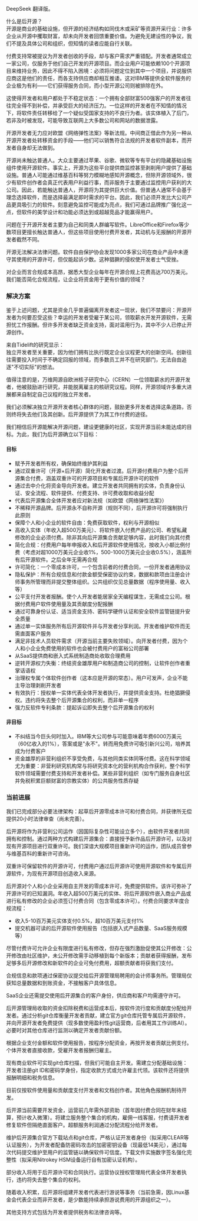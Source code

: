 DeepSeek 翻译版。

什么是后开源？  
开源是商业的基础设施，但开源的经济结构如同伐木或采矿等资源开采行业：许多企业从开源中攫取财富，却未向开发者回馈重要价值。为避免无建设性的争议，我们不提及具体公司和组织，但知情的读者应能自行关联。

付费支持常被提议为开发者创收的手段，却与客户需求严重错配。开发者通常成立一家公司，仅服务于他们自己开发的开源项目。而企业用户可能依赖100个开源项目来维持业务，因此不得不陷入困境：必须将问题定位到其中一个项目，并说服供应商这是他们的责任，而各支持供应商却相互推诿。这对IBM等提供全软件服务的企业极为有利——它们获得服务合同，而小型开源公司则被排除在外。

这使得开发者和用户都处于不稳定状态：一个拥有全部财富500强客户的开发者往往完全得不到补偿，并承受巨大的经济压力。一位这样的开发者在不知情的情况下，将软件责任转移给了一个疑似受国家支持的不良行为者。该实体植入了后门，若非及时被发现，可能导致互联网上大多数公司和网站的数据泄露。

开源开发者无力应对欧盟《网络弹性法案》等新法规。中间商正借此作为另一种从开源开发者处转移资金的手段——他们可以销售符合法规的开发者软件副本，而开发者自身却无法做到。

开源尚未触达普通人。大众主要通过苹果、谷歌、微软等专有平台的隐藏基础设施组件使用开源软件。事实上，开源为这些平台提供商监控甚至剥削用户提供了基础设施。普通人可能通过维基百科等努力模糊地感知开源概念，但除开源领域外，很少有软件创作者会真正代表用户利益行事，而非服务于主要通过监控用户获利的大公司。因此，若能触达普通人，开源将为其提供巨大价值。但普通人通常不会基于理念选择软件，而是选择最满足即时需求的平台。因此，我们必须开发比大公司产品更具吸引力的软件。刻意避免监控可能成为亮点，我们可通过品牌推广强化这一点，但软件的美学设计和功能必须达到或超越竞品才能赢得用户。

问题在于开源开发者主要为自己和同类人群编写软件。LibreOffice和Firefox等少数项目更擅长触达普通人，但这些项目使用付费开发者，其动机与无报酬的开源开发者截然不同。

开源无法解决法律问题。软件自由保护协会发现1000多家公司在商业产品中未遵守其使用的开源许可，但仅能起诉少数。这种猖獗的侵权使开发者士气受挫。

对企业而言合规成本高昂，据悉大型企业每年在开源合规上花费高达700万美元。我们能否简化合规流程，让企业将资金用于更有价值的领域？

### 解决方案  
鉴于上述问题，尤其是资金几乎普遍偏离开发者这一现状，我们不禁要问：开源开发者为何要忍受这些？幸运的开发者受雇于某公司，领取薪水开发开源软件，无需担忧工作报酬。但许多开发者缺乏资金支持，面对滥用行为，其中不少人已停止开源创作。

来自Tidelift的研究显示：  
独立开发者至关重要，因为他们拥有比执行既定企业议程更大的创新空间。创新往往需要投入时间于不确定回报的领域，而多数员工并不在研究部门，无法自由追逐"不切实际"的想法。

值得注意的是，万维网源自欧洲核子研究中心（CERN）一位领取薪水的开源开发者，他被鼓励进行研究，并能脱离雇主的核研究议程。同样，开源领域许多重大进展都来自制定自己议程的独立开发者。

我们必须解决独立开源开发者核心群体的问题，鼓励更多开发者选择这条道路，否则终将失去他们及其创新。后开源提供了为其工作付费的途径。

我们相信后开源能解决开源问题，建设更健康的社区，实现开源当前未能达成的目标。为此，我们为后开源确立以下目标：

#### 目标
- 赋予开发者所有权，确保始终维护其利益  
- 通过双重许可（开源+后开源）简化开发者过渡。后开源付费用户为整个后开源集合付费，涵盖双重许可的开源项目和专属后开源许可的软件  
- 通过去中介化将资金导向开发者。建立开发者共同拥有的实体，负责身份认证、安全流程、软件提供、付费支持、许可费收取和收益分配  
- 代表后开源集合全体开发者应对新法规（如欧盟《网络弹性法案》）  
- 不稀释开源品牌。后开源永不自称开源（规则不同），后开源许可将强制执行此原则  
- 保障个人和小企业的软件自由：免费获取软件，权利与开源相似  
- 高收入实体（年收入超500万美元）、将软件嵌入付费产品的公司、希望私藏修改的企业必须付费。除非其向后开源集合贡献足够内容，此时我们向其付费  
- 简化合规：付费用户每年申报收入和后开源软件使用情况，按收入小额比例付费（考虑对超1000万美元企业收1%，500-1000万美元企业收0.5%），涵盖所有后开源软件。之后全年无需再合规  
- 许可简化：一个零成本许可，一个包含前者的付费合同，一份开发者通用协议  
- 隐私保护：所有合规信息和付款金额受保密协议约束，数据和款项由注册会计师事务所管理而非提交整体组织。公共组织仅见总量数据（程序使用量、收入等）  
- 公平支付开发者报酬。使个人开发者能居家全天编程谋生，无需成立公司。根据付费用户软件使用量及其贡献度分配报酬  
- 通过可靠身份认证、适当资金支持、密码学硬件认证和安全软件监管链提升安全质量  
- 通过单一实体服务所有后开源软件并与开发者分享利润。开发者维护软件而无需直面客户服务  
- 满足非技术人员软件需求（开源当前主要失败领域）。向开发者付费，因为个人和小企业免费使用的软件也会被付费用户的富裕公司部署  
- 从SaaS提供商和嵌入式系统制造商处收取合理费用  
- 逆转开源权力失衡：终结资金雄厚用户和制造商公司的控制，让软件创作者重掌话语权  
- 治理权专属个体软件创作者（这本应是开源的常态）。用户可发声，企业不能主导治理剥削开发者  
- 有效执行：授权单一实体代表全体开发者执行，并提供资金支持。杜绝猖獗侵权。违约将失去整个后开源集合的权利，而非单一程序  
- 强力反软件专利条款：提起诉讼即失去整个后开源集合的权利  

#### 非目标
- 不纠结当今巨头何时加入。IBM等大公司参与可能意味着年费6000万美元（60亿收入的1%），答案或是"永不"。转而用免费许可吸引新兴公司，培养其成为付费客户  
- 资金雄厚的非营利组织不享受免费，与其他同类实体同等付费。这在科学领域尤为重要：非营利研究机构常与将研究资本化的营利机构合作获利，整个科学软件领域需要付费支持和开发者补偿。某些非营利组织（如专门服务自身社区并免税积累巨额财富的宗教实体）的公共服务性质存疑  

### 当前进展  
我们已完成部分必要法律架构：起草后开源零成本许可和付费合同，并获律所无偿提供20小时法律审查（尚未完善）。  

后开源将作为非营利公司运作（因国际复杂性可能设立多个），由软件开发者共同拥有和控制。通过两种方式构建后开源集合：直接授予新作品后开源许可，以及对现有开源项目进行双重许可。我们深谙大规模项目重新许可的运作，团队成员曾参与维基百科的重新许可咨询。  

双重许可保留软件的开源许可，付费用户通过后开源许可使用开源软件和专属后开源软件，为现有开源项目创造收入来源。  

后开源对个人和小企业采用自主开发的零成本许可，免费提供软件。该许可弥补了开源许可的已知漏洞。年收入超500万美元的实体、将后开源软件嵌入商业产品或进行私有修改的企业必须签订付费合同（包含零成本许可）。付费合同要求年度合规流程：  

- 收入5-10百万美元实体支付0.5%，超10百万美元支付1%  
- 提交机器可读的后开源软件使用报告（包括嵌入式产品数量、SaaS服务规模等）  

尽管付费许可允许企业有限度进行私有修改，但存在强烈激励促使其公开修改：公开修改由社区维护，未公开修改需手动移植到每个新版本；贡献者获得报酬，发布足够多后开源修改和新软件的企业可免付费用，超额贡献者将获我们支付。  

合规信息和款项通过保密协议提交给后开源管理局聘用的会计师事务所。管理局仅获知总量数据和到账资金，不接触客户具体信息。  

SaaS企业还需提交使用后开源集合的客户身份，供应商和客户均需遵守许可。  

后开源管理局收取的资金扣除税费和运营成本后，按软件流行度和贡献度分配给开发者。通过分析git仓库衡量开发者贡献，建立官方git仓库托管专属后开源软件，并向开源开发者免费提供（现多数使用盈利性git运营商，后者用其工作训练AI）。必要时对其他仓库进行监测以确定开发者贡献份额。  

根据企业支付金额和软件使用报告，按程序分配资金，再按开发者贡献比例支付。个体开发者直接收款，受雇开发者报酬归雇主。  

现有商业软件可实现git仓库扫描，但我们可能自主开发。需建立分配基础设施：开发者注册git ID和密码学身份，指定收款方式或允许雇主代领。该软件还将提供报酬明细和税务信息。  

目前仅按软件使用量和贡献度支付开发者和文档创作者。其他角色报酬机制待开发。  

后开源当前需要开发资金，运营前几年需外部资助（首年因付费合同在财年末结算，预计收入微薄）。将建立服务整个集合的机构，雇佣一线客服，付费请开发者修复软件但隔绝直面客户。超额服务利润通过分配流程分给开发者。  

维护后开源集合官方下载站点和git仓库，严格认证开发者身份（拟采用CLEAR等认证服务），为开发者配备防密码攻击的加密密钥设备（现最低14美元），通过每次代码提交维护至用户的监管链以确保软件可信度。下载文件实施数字签名强化完整性（拟采用Nitrokey HSM设备运行自有加密认证机构）。  

部分收入将用于后开源许可和合同执行。运营协议授权管理局代表全体开发者执行，违约将失去整个集合的权利。  

随着收入积累，后开源将组建开发者代表进行游说等事务（当前急需，因Linux基金会代表企业而非开发者，是少数能持续承担游说费用的开源组织之一）。  

其他支持方式包括为开发者提供税务和法律咨询等。